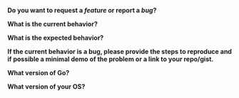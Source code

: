 **Do you want to request a *feature* or report a *bug*?**

**What is the current behavior?**

**What is the expected behavior?**

**If the current behavior is a bug, please provide the steps to reproduce and if possible a minimal demo of the problem or a link to your repo/gist.**

**What version of Go?**

**What version of your OS?**
